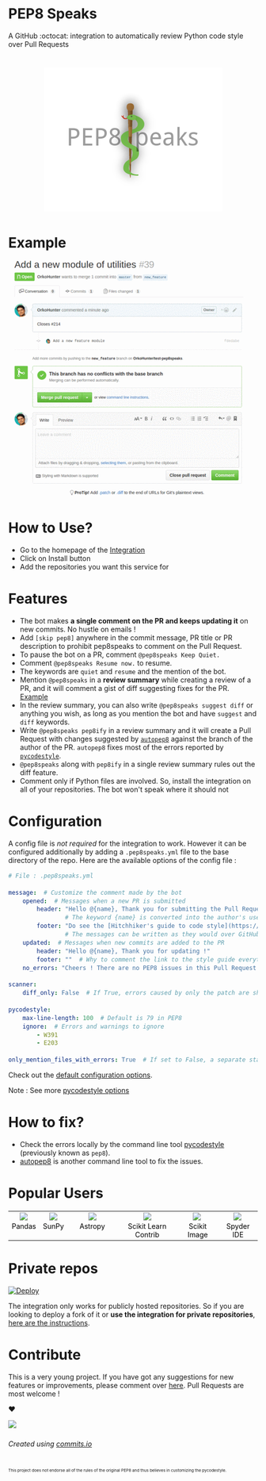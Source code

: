 # PEP8 Speaks

A GitHub :octocat: integration to automatically review Python code style over Pull Requests

<h1 align="center"><img src="data/my_logo.png"></h1>

# Example

<img src="data/action.gif">

# How to Use?

 - Go to the homepage of the [Integration](https://github.com/integration/pep8-speaks)
 - Click on Install button
 - Add the repositories you want this service for

# Features

 - The bot makes **a single comment on the PR and keeps updating it** on new commits. No hustle on emails !
 - Add `[skip pep8]` anywhere in the commit message, PR title or PR description to prohibit pep8speaks to comment on the Pull Request.
 - To pause the bot on a PR, comment `@pep8speaks Keep Quiet.`
 - Comment `@pep8speaks Resume now.` to resume.
  - The keywords are `quiet` and `resume` and the mention of the bot.
 - Mention `@pep8speaks` in a **review summary** while creating a review of a PR, and it will comment a gist of diff suggesting fixes for the PR. [Example](https://github.com/OrkoHunter/test-pep8speaks/pull/22#issuecomment-270826241)
  - In the review summary, you can also write `@pep8speaks suggest diff` or anything you wish, as long as you mention the bot and have `suggest` and `diff` keywords.
 - Write `@pep8speaks pep8ify` in a review summary and it will create a Pull Request with changes suggested by [`autopep8`](https://github.com/hhatto/autopep8) against the branch of the author of the PR. `autopep8` fixes most of the errors reported by [`pycodestyle`](https://github.com/PyCQA/pycodestyle).
  - `@pep8speaks` along with `pep8ify` in a single review summary rules out the diff feature.
 - Comment only if Python files are involved. So, install the integration on all of your repositories. The bot won't speak where it should not

# Configuration
A config file is *not required* for the integration to work. However it can be configured additionally by adding a `.pep8speaks.yml` file to the base directory of the repo. Here are the available options of the config file :

```yaml
# File : .pep8speaks.yml

message:  # Customize the comment made by the bot
    opened:  # Messages when a new PR is submitted
        header: "Hello @{name}, Thank you for submitting the Pull Request !"
                # The keyword {name} is converted into the author's username
        footer: "Do see the [Hitchhiker's guide to code style](https://goo.gl/hqbW4r)"
                # The messages can be written as they would over GitHub
    updated:  # Messages when new commits are added to the PR
        header: "Hello @{name}, Thank you for updating !"
        footer: ""  # Why to comment the link to the style guide everytime? :)
    no_errors: "Cheers ! There are no PEP8 issues in this Pull Request. :beers: "

scanner:
    diff_only: False  # If True, errors caused by only the patch are shown

pycodestyle:
    max-line-length: 100  # Default is 79 in PEP8
    ignore:  # Errors and warnings to ignore
        - W391
        - E203

only_mention_files_with_errors: True  # If set to False, a separate status comment for each file is made.
```

Check out the [default configuration options](https://github.com/OrkoHunter/pep8speaks/blob/master/pep8speaks/helpers.py#L87-L115).

Note : See more [pycodestyle options](https://pycodestyle.readthedocs.io/en/latest/intro.html#example-usage-and-output)

# How to fix?

 - Check the errors locally by the command line tool [pycodestyle](https://github.com/PyCQA/pycodestyle) (previously known as `pep8`).
 - [autopep8](https://github.com/hhatto/autopep8) is another command line tool to fix the issues.

# Popular Users

<table>
  <tbody>
    <tr>
      <td align="center" valign="top">
        <img src="https://avatars1.githubusercontent.com/u/21206976?v=4&s=200" height="100px">
        <br>
        <a style="text-decoration: none; color: black;" target="_blank" href="https://github.com/pandas-dev/pandas">Pandas</a>
      </td>
      <td align="center" valign="top">
        <img src="https://github.com/sunpy/sunpy-logo/blob/master/generated/sunpy_icon.png?raw=true" height="100px">
        <br>
        <a style="text-decoration: none; color: black" target="_blank" href="https://github.com/sunpy">SunPy</a>
      </td>
      <td align="center" width="20%" valign="top">
        <img src="https://avatars0.githubusercontent.com/u/847984?v=3&s=200" height="100px">
        <br>
        <a style="text-decoration: none; color: black" target="_blank" href="https://github.com/astropy">Astropy</a>
      </td>
      <td align="center" valign="top">
        <img src="https://avatars3.githubusercontent.com/u/17349883?v=3&s=200" height="100px">
        <br>
        <a style="text-decoration: none; color: black" target="_blank" href="https://github.com/scikit-learn-contrib">Scikit Learn Contrib</a>
      </td>
      <td align="center" valign="top">
        <img style="margin-right: 5%" src="https://avatars3.githubusercontent.com/u/897180?v=3&s=400" height="100px">
        <br>
        <a style="text-decoration: none; color: black;" target="_blank" href="https://github.com/scikit-image">Scikit Image</a>
      </td>
      <td align="center" valign="top">
        <img style="margin-right: 5%" src="https://avatars0.githubusercontent.com/u/1284937?v=4&s=200" height="100px">
        <br>
        <a style="text-decoration: none; color: black;" target="_blank" href="https://github.com/spyder-ide/spyder">Spyder IDE</a>
      </td>
     </tr>
  </tbody>
</table>


# Private repos
[![Deploy](https://www.herokucdn.com/deploy/button.svg)](https://github.com/OrkoHunter/pep8speaks/wiki/Instructions-to-deploy-a-fork)

The integration only works for publicly hosted repositories. So if you are looking to deploy a fork of it or **use the integration for private repositories**, [here are the instructions](https://github.com/OrkoHunter/pep8speaks/wiki/Instructions-to-deploy-a-fork).


# Contribute

This is a very young project. If you have got any suggestions for new features or improvements, please comment over [here](https://github.com/OrkoHunter/pep8speaks/issues/1). Pull Requests are most welcome !

:heart:

<img src="https://raw.githubusercontent.com/OrkoHunter/pep8speaks/master/data/pep8speaks.commits.png" width="60%"><br>
###### Created using [commits.io](https://commits.io)

<sub><sup><sub>This project does not endorse all of the rules of the original PEP8 and thus believes in customizing the pycodestyle.
